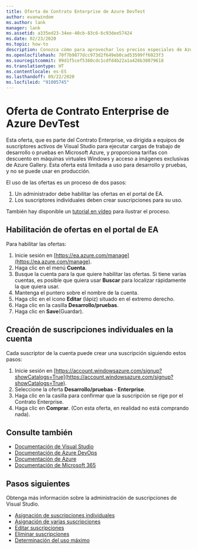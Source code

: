 ```yaml
---
title: Oferta de Contrato Enterprise de Azure DevTest
author: evanwindom
ms.author: lank
manager: lank
ms.assetid: a335ed23-34ee-40cb-83c6-6c93dee57424
ms.date: 02/23/2020
ms.topic: how-to
description: Conozca cómo para aprovechar los precios especiales de Azure DevTest disponibles para los clientes con Contrato Enterprise.
ms.openlocfilehash: 70f7b9877dcc973d2f649eb0cad53599ff6023f3
ms.sourcegitcommit: 09d1f5cef5360cdc1cdfd4b22a1a426b38079618
ms.translationtype: HT
ms.contentlocale: es-ES
ms.lasthandoff: 09/22/2020
ms.locfileid: "91005745"
---
```

# <a name="azure-enterprise-agreement-devtest-offer"></a>Oferta de Contrato Enterprise de Azure DevTest

Esta oferta, que es parte del Contrato Enterprise, va dirigida a equipos de suscriptores activos de Visual Studio para ejecutar cargas de trabajo de desarrollo o pruebas en Microsoft Azure, y proporciona tarifas con descuento en máquinas virtuales Windows y acceso a imágenes exclusivas de Azure Gallery. Esta oferta está limitada a uso para desarrollo y pruebas, y no se puede usar en producción.  

El uso de las ofertas es un proceso de dos pasos:
1. Un administrador debe habilitar las ofertas en el portal de EA.
2. Los suscriptores individuales deben crear suscripciones para su uso. 

También hay disponible un [tutorial en vídeo](https://channel9.msdn.com/blogs/EA.Azure.com/Enabling-and-Creating-EA-DevTest-Subscriptions-through-the-EA-Portal) para ilustrar el proceso.  

## <a name="enable-offers-in-the-ea-portal"></a>Habilitación de ofertas en el portal de EA
Para habilitar las ofertas:
1. Inicie sesión en [https://ea.azure.com/manage](https://ea.azure.com/manage).
0. Haga clic en el menú **Cuenta**.
0. Busque la cuenta para la que quiere habilitar las ofertas.  Si tiene varias cuentas, es posible que quiera usar **Buscar** para localizar rápidamente la que quiera usar. 
0. Mantenga el puntero sobre el nombre de la cuenta. 
0. Haga clic en el icono **Editar** (lápiz) situado en el extremo derecho. 
0. Haga clic en la casilla **Desarrollo/pruebas**.
0. Haga clic en **Save**(Guardar).

## <a name="create-individual-subscriptions-within-the-account"></a>Creación de suscripciones individuales en la cuenta
Cada suscriptor de la cuenta puede crear una suscripción siguiendo estos pasos:
1. Inicie sesión en [https://account.windowsazure.com/signup?showCatalogs=True](https://account.windowsazure.com/signup?showCatalogs=True).
0. Seleccione la oferta **Desarrollo/pruebas - Enterprise**.
0. Haga clic en la casilla para confirmar que la suscripción se rige por el Contrato Enterprise. 
0. Haga clic en **Comprar**.  (Con esta oferta, en realidad no está comprando nada).

## <a name="see-also"></a>Consulte también
- [Documentación de Visual Studio](/visualstudio/)
- [Documentación de Azure DevOps](/azure/devops/)
- [Documentación de Azure](/azure/)
- [Documentación de Microsoft 365](/microsoft-365/)

## <a name="next-steps"></a>Pasos siguientes
Obtenga más información sobre la administración de suscripciones de Visual Studio.
- [Asignación de suscripciones individuales](assign-license.md)
- [Asignación de varias suscripciones](assign-license-bulk.md)
- [Editar suscripciones](edit-license.md)
- [Eliminar suscripciones](delete-license.md)
- [Determinación del uso máximo](maximum-usage.md)